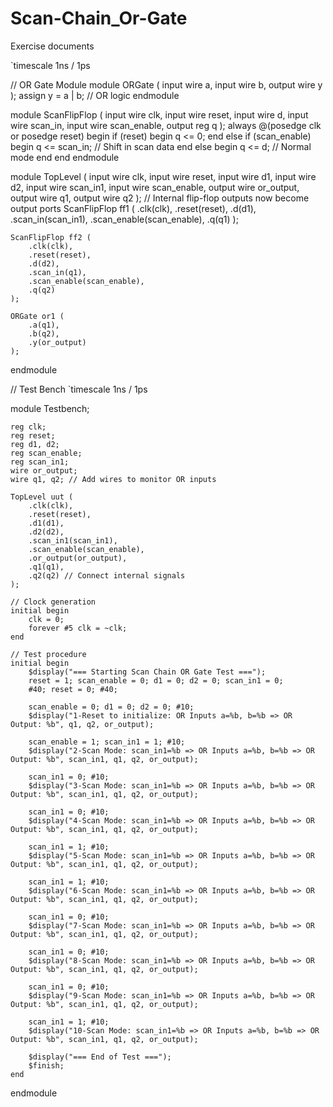 # Scan-Chain_Or-Gate
Exercise documents

`timescale 1ns / 1ps

// OR Gate Module
module ORGate (
input wire a,
input wire b,
output wire y
);
assign y = a | b; // OR logic
endmodule

module ScanFlipFlop (
    input wire clk,
    input wire reset,
    input wire d,
    input wire scan_in,
    input wire scan_enable,
    output reg q
);
    always @(posedge clk or posedge reset) begin
        if (reset) begin
            q <= 0;
        end else if (scan_enable) begin
            q <= scan_in; // Shift in scan data
        end else begin
            q <= d; // Normal mode
        end
    end
endmodule 

module TopLevel (
    input wire clk,
    input wire reset,
    input wire d1,
    input wire d2,
    input wire scan_in1,
    input wire scan_enable,
    output wire or_output,
    output wire q1,
    output wire q2
);
    // Internal flip-flop outputs now become output ports
    ScanFlipFlop ff1 (
        .clk(clk),
        .reset(reset),
        .d(d1),
        .scan_in(scan_in1),
        .scan_enable(scan_enable),
        .q(q1)
    );

    ScanFlipFlop ff2 (
        .clk(clk),
        .reset(reset),
        .d(d2),
        .scan_in(q1),
        .scan_enable(scan_enable),
        .q(q2)
    );

    ORGate or1 (
        .a(q1),
        .b(q2),
        .y(or_output)
    );

endmodule





// Test Bench
`timescale 1ns / 1ps

module Testbench;

    reg clk;
    reg reset;
    reg d1, d2;
    reg scan_enable;
    reg scan_in1;
    wire or_output;
    wire q1, q2; // Add wires to monitor OR inputs

    TopLevel uut (
        .clk(clk),
        .reset(reset),
        .d1(d1),
        .d2(d2),
        .scan_in1(scan_in1),
        .scan_enable(scan_enable),
        .or_output(or_output),
        .q1(q1),
        .q2(q2) // Connect internal signals
    );

    // Clock generation
    initial begin
        clk = 0;
        forever #5 clk = ~clk;
    end

    // Test procedure
    initial begin
        $display("=== Starting Scan Chain OR Gate Test ===");
        reset = 1; scan_enable = 0; d1 = 0; d2 = 0; scan_in1 = 0;
        #40; reset = 0; #40;

        scan_enable = 0; d1 = 0; d2 = 0; #10;
        $display("1-Reset to initialize: OR Inputs a=%b, b=%b => OR Output: %b", q1, q2, or_output);

        scan_enable = 1; scan_in1 = 1; #10;
        $display("2-Scan Mode: scan_in1=%b => OR Inputs a=%b, b=%b => OR Output: %b", scan_in1, q1, q2, or_output);

        scan_in1 = 0; #10;
        $display("3-Scan Mode: scan_in1=%b => OR Inputs a=%b, b=%b => OR Output: %b", scan_in1, q1, q2, or_output);

        scan_in1 = 0; #10;
        $display("4-Scan Mode: scan_in1=%b => OR Inputs a=%b, b=%b => OR Output: %b", scan_in1, q1, q2, or_output);

        scan_in1 = 1; #10;
        $display("5-Scan Mode: scan_in1=%b => OR Inputs a=%b, b=%b => OR Output: %b", scan_in1, q1, q2, or_output);

        scan_in1 = 1; #10;
        $display("6-Scan Mode: scan_in1=%b => OR Inputs a=%b, b=%b => OR Output: %b", scan_in1, q1, q2, or_output);

        scan_in1 = 0; #10;
        $display("7-Scan Mode: scan_in1=%b => OR Inputs a=%b, b=%b => OR Output: %b", scan_in1, q1, q2, or_output);

        scan_in1 = 0; #10;
        $display("8-Scan Mode: scan_in1=%b => OR Inputs a=%b, b=%b => OR Output: %b", scan_in1, q1, q2, or_output);

        scan_in1 = 0; #10;
        $display("9-Scan Mode: scan_in1=%b => OR Inputs a=%b, b=%b => OR Output: %b", scan_in1, q1, q2, or_output);

        scan_in1 = 1; #10;
        $display("10-Scan Mode: scan_in1=%b => OR Inputs a=%b, b=%b => OR Output: %b", scan_in1, q1, q2, or_output);

        $display("=== End of Test ===");
        $finish;
    end
endmodule
